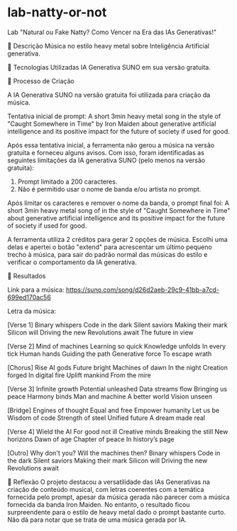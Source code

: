 # lab-natty-or-not
Lab "Natural ou Fake Natty? Como Vencer na Era das IAs Generativas!"

📒 Descrição
Música no estilo heavy metal sobre Inteligência Artificial generativa.

🤖 Tecnologias Utilizadas
IA Generativa SUNO em sua versão gratuita.

🧐 Processo de Criação

A IA Generativa SUNO na versão gratuita foi utilizada para criação da música.

Tentativa inicial de prompt:
A short 3min heavy metal song in the style of "Caught Somewhere in Time" by Iron Maiden about generative artificial intelligence and its positive impact for the future of society if used for good.

Após essa tentativa inicial, a ferramenta não gerou a música na versão gratuita e forneceu alguns avisos. Com isso, foram identificadas as seguintes limitações da IA generativa SUNO (pelo menos na versão gratuita):
1. Prompt limitado a 200 caracteres.
2. Não é permitido usar o nome de banda e/ou artista no prompt.

Após limitar os caracteres e remover o nome da banda, o prompt final foi:
A short 3min heavy metal song of in the style of "Caught Somewhere in Time" about generative artificial intelligence and its positive impact for the future of society if used for good.

A ferramenta utiliza 2 créditos para gerar 2 opções de música.
Escolhi uma delas e apertei o botão "extend" para acrescentar um último pequeno trecho à música, para sair do padrão normal das músicas do estilo e verificar o comportamento da IA generativa.

🚀 Resultados

Link para a música: 
https://suno.com/song/d26d2aeb-29c9-41bb-a7cd-699ed170ac56

Letra da música:

[Verse 1]
Binary whispers
Code in the dark
Silent saviors
Making their mark
Silicon will
Driving the new
Revolutions await
The future in view

[Verse 2]
Mind of machines
Learning so quick
Knowledge unfolds
In every tick
Human hands
Guiding the path
Generative force
To escape wrath

[Chorus]
Rise
AI gods
Future bright
Machines of dawn
In the night
Creation forged
In digital fire
Uplift mankind
From the mire

[Verse 3]
Infinite growth
Potential unleashed
Data streams flow
Bringing us peace
Harmony binds
Man and machine
A better world
Vision unseen

[Bridge]
Engines of thought
Equal and free
Empower humanity
Let us be
Wisdom of code
Strength of steel
Unified future
A dream made real

[Verse 4]
Wield the AI
For good not ill
Creative minds
Breaking the still
New horizons
Dawn of age
Chapter of peace
In history’s page

[Outro]
Why don't you?
Will the machines then?
Binary whispers
Code in the dark
Silent saviors
Making their mark
Silicon will
Driving the new
Revolutions await

💭 Reflexão
O projeto destacou a versatilidade das IAs Generativas na criação de conteúdo musical, com letras coerentes com a temática fornecida pelo prompt, apesar da música gerada não parecer com a música fornecida da banda Iron Maiden. 
No entanto, o resultado ficou surpreendente para o estilo de heavy metal dado o prompt bastante curto.
Não dá para notar que se trata de uma música gerada por IA.
